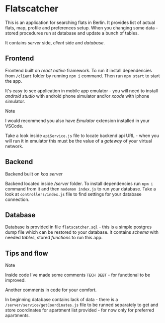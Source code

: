 # Flatscatcher

This is an application for searching flats in Berlin. It provides list of actual flats, map, profile and preferences setup.
When you changing some data - stored procedures run at database and update a bunch of tables.

It contains _server_ side, _client_ side and _database_.

## Frontend

Frontend built on _react native_ framework. To run it install dependencies from `/client` folder by running `npm i` command.
Then run `npm start` to start the app.

It's easy to see application in mobile app emulator - you will need to install _android studio_ with android phone simulator and/or _xcode_ with iphone simulator.

> [!NOTE]
> I would recommend you also have _Emulator_ extension installed in your VSCode.

Take a look inside `apiService.js` file to locate backend api URL - when you will run it in emulator this must be the value of a _gateway_ of your virtual network.

## Backend

Backend built on _koa server_

Backend located inside _/server_ folder. To install dependencies run `npm i` command from it and then `nodemon index.js` to run your database.
Take a look at `controllers/index.js` file to find settings for your database connection.

## Database

Database is provided in file `flatscatcher.sql` - this is a simple postgres dump file which can be restored to your database.
It contains _schema_ with needed _tables_, stored _functions_ to run this app.

## Tips and flow

> [!NOTE]
> Inside code I've made some comments `TECH DEBT` - for functional to be improved.

Another comments in code for your comfort.

In beginning database contains lack of data - there is a `/server/service/getCoordinates.js` file to be runned separately to get and store coordinates 
for apartment list provided - for now only for preferred apartments.



